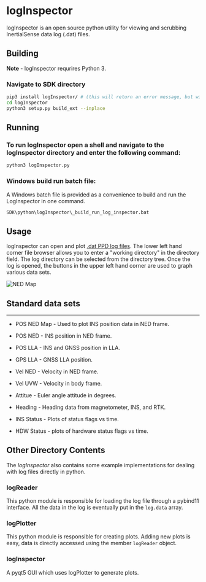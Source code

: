 # logInspector

logInspector is an open source python utility for viewing and scrubbing InertialSense data log (.dat) files.

## Building

**Note** - logInspector requrires Python 3.

### Navigate to SDK directory

``` bash
pip3 install logInspector/ # (this will return an error message, but will install all the dependencies you need)
cd logInspector
python3 setup.py build_ext --inplace
```

## Running

### To run logInspector open a shell and navigate to the logInspector directory and enter the following command:
``` bash
python3 logInspector.py
```

### Windows build run batch file:
A Windows batch file is provided as a convenience to build and run the LogInspector in one command.  
``` bash
SDK\python\logInspector\_build_run_log_inspector.bat
```

## Usage
logInspector can open and plot [.dat PPD log files](https://docs.inertialsense.com/user-manual/application-notes/data_logging/#logging-ppd-in-evaltool). The lower left hand corner file browser allows you to enter a "working directory" in the directory field. The log directory can be selected from the directory tree.
Once the log is opened, the buttons in the upper left hand corner are used to graph various data sets.


![NED Map](assets/NEDMap.png "NED Map")

## Standard data sets
-----
* POS NED Map - Used to plot INS position data in NED frame.

* POS NED - INS position in NED frame.

* POS LLA - INS and GNSS position in LLA.

* GPS LLA - GNSS LLA position.

* Vel NED - Velocity in NED frame.

* Vel UVW - Velocity in body frame.

* Attitue - Euler angle attitude in degrees.

* Heading - Heading data from magnetometer, INS, and RTK.

* INS Status - Plots of status flags vs time.

* HDW Status - plots of hardware status flags vs time.


## Other Directory Contents
The *logInspector* also contains some example implementations for dealing with log files directly in python.

### logReader
This python module is responsible for loading the log file through a pybind11 interface.   All the data in the log is eventually put in the `log.data` array.

### logPlotter
This python module is responsible for creating plots.  Adding new plots is easy, data is directly accessed using the member `logReader` object.

### logInspector
A pyqt5 GUI which uses logPlotter to generate plots.

